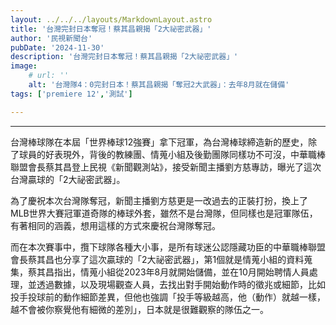 ```yaml
---
layout: ../../../layouts/MarkdownLayout.astro
title: '台灣完封日本奪冠！蔡其昌親揭「2大祕密武器」'
author: '民視新聞台'
pubDate: '2024-11-30'
description: '台灣完封日本奪冠！蔡其昌親揭「2大祕密武器」'
image: 
    # url: ''
    alt: '台灣隊4：0完封日本！蔡其昌親揭「奪冠2大武器」：去年8月就在儲備'
tags: ['premiere 12','測試']

---
```

***
台灣棒球隊在本屆「世界棒球12強賽」拿下冠軍，為台灣棒球締造新的歷史，除了球員的好表現外，背後的教練團、情蒐小組及後勤團隊同樣功不可沒，中華職棒聯盟會長蔡其昌登上民視《新聞觀測站》，接受新聞主播劉方慈專訪，曝光了這次台灣贏球的「2大祕密武器」。

為了慶祝本次台灣隊奪冠，新聞主播劉方慈更是一改過去的正裝打扮，換上了MLB世界大賽冠軍道奇隊的棒球外套，雖然不是台灣隊，但同樣也是冠軍隊伍，有著相同的涵義，想用這樣的方式來慶祝台灣隊奪冠。

而在本次賽事中，攬下球隊各種大小事，是所有球迷公認隱藏功臣的中華職棒聯盟會長蔡其昌也分享了這次贏球的「2大祕密武器」，第1個就是情蒐小組的資料蒐集，蔡其昌指出，情蒐小組從2023年8月就開始儲備，並在10月開始聘情人員處理，並透過數據，以及現場觀查人員，去找出對手開始動作時的徵兆或細節，比如投手投球前的動作細節差異，但他也強調「投手等級越高，他（動作）就越一樣，越不會被你察覺他有細微的差別」，日本就是很難觀察的隊伍之一。

